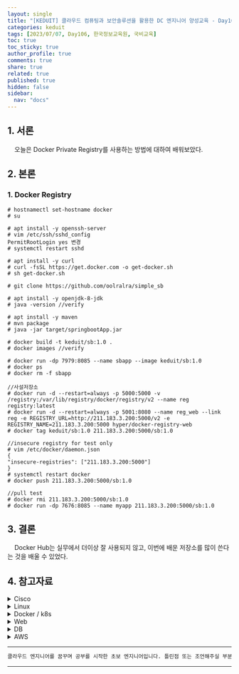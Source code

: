 ```yaml
---
layout: single
title: "[KEDUIT] 클라우드 컴퓨팅과 보안솔루션을 활용한 DC 엔지니어 양성교육 - Day106"
categories: keduit
tags: [2023/07/07, Day106, 한국정보교육원, 국비교육]
toc: true
toc_sticky: true
author_profile: true
comments: true
share: true
related: true
published: true
hidden: false
sidebar:
  nav: "docs"
---
```


## 1. 서론

&nbsp;&nbsp;&nbsp;&nbsp;오늘은 Docker Private Registry를 사용하는 방법에 대하여 배워보았다.

## 2. 본론

### 1. Docker Registry

```
# hostnamectl set-hostname docker
# su

# apt install -y openssh-server
# vim /etc/ssh/sshd_config
PermitRootLogin yes 변경
# systemctl restart sshd

# apt install -y curl
# curl -fsSL https://get.docker.com -o get-docker.sh
# sh get-docker.sh

# git clone https://github.com/oolralra/simple_sb

# apt install -y openjdk-8-jdk
# java -version //verify

# apt install -y maven
# mvn package
# java -jar target/springbootApp.jar

# docker build -t keduit/sb:1.0 .
# docker images //verify

# docker run -dp 7979:8085 --name sbapp --image keduit/sb:1.0
# docker ps
# docker rm -f sbapp

//사설저장소
# docker run -d --restart=always -p 5000:5000 -v /registry:/var/lib/registry/docker/registry/v2 --name reg registry:latest
# docker run -d --restart=always -p 5001:8080 --name reg_web --link reg -e REGISTRY_URL=http://211.183.3.200:5000/v2 -e REGISTRY_NAME=211.183.3.200:5000 hyper/docker-registry-web
# docker tag keduit/sb:1.0 211.183.3.200:5000/sb:1.0

//insecure registry for test only
# vim /etc/docker/daemon.json
{
"insecure-registries": ["211.183.3.200:5000"]
}
# systemctl restart docker
# docker push 211.183.3.200:5000/sb:1.0

//pull test
# docker rmi 211.183.3.200:5000/sb:1.0
# docker run -dp 7676:8085 --name myapp 211.183.3.200:5000/sb:1.0
```

## 3. 결론

&nbsp;&nbsp;&nbsp;&nbsp;Docker Hub는 실무에서 더이상 잘 사용되지 않고, 이번에 배운 저장소를 많이 쓴다는 것을 배울 수 있었다.

## 4. 참고자료

 <details>
  <summary> Cisco </summary>
  <ul>
     <a href="https://www.cisco.com/c/en/us/td/docs/ios-xml/ios/ipaddr_arp/configuration/15-s/arp-15-s-book/Configuring-Address-Resolution-Protocol.html"><li>ARP</li></a>
     <a href="https://www.cisco.com/c/en/us/td/docs/ios-xml/ios/cdp/configuration/15-mt/cdp-15-mt-book/nm-cdp-discover.html"><li>CDP / VLAN</li></a>
     <a href="https://www.cisco.com/c/en/us/support/docs/wan/frame-relay/16563-12.html"><li>Frame Relay</li></a>
     <a href="https://www.cisco.com/c/en/us/td/docs/switches/datacenter/nexus3000/sw/unicast/503_u1_2/nexus3000_unicast_config_gd_503_u1_2/l3_route.html"><li>Static Routing</li></a>
     <a href="https://www.cisco.com/c/en/us/td/docs/switches/datacenter/sw/5_x/nx-os/layer2/configuration/guide/Cisco_Nexus_7000_Series_NX-OS_Layer_2_Switching_Configuration_Guide_Release_5-x_chapter4.html"><li>VLAN</li></a>     
     <a href="https://www.cisco.com/c/en/us/support/docs/lan-switching/vtp/10558-21.html"><li>VTP</li></a>     
     <a href="https://www.ciscopress.com/articles/article.asp?p=2990405&seqNum=4"><li>Routed Port</li></a>     
     <a href="https://www.cisco.com/c/en/us/support/docs/ip/border-gateway-protocol-bgp/15986-admin-distance.html"><li>AD</li></a>     
     <a href="https://www.cisco.com/c/en/us/support/docs/ip/enhanced-interior-gateway-routing-protocol-eigrp/8651-21.html"><li>Route Selection</li></a>     
     <a href="https://www.cisco.com/c/en/us/support/docs/ip/hot-standby-router-protocol-hsrp/9234-hsrpguidetoc.html"><li>HSRP</li></a>  
     <a href="https://www.cisco.com/c/en/us/td/docs/ios-xml/ios/ipaddr_dhcp/configuration/15-sy/dhcp-15-sy-book/config-dhcp-server.html"><li>DHCP</li></a>  
     <a href="https://www.cisco.com/c/en/us/td/docs/ios-xml/ios/ipaddr_dns/configuration/15-mt/dns-15-mt-book/dns-config-dns.html"><li>DNS</li></a>  
     <a href="https://www.cisco.com/c/en/us/td/docs/ios-xml/ios/ipapp_fhrp/configuration/xe-16/fhp-xe-16-book/fhp-hsrp-mgo.html"><li>FHRP</li></a>    
     <a href="https://www.cisco.com/c/en/us/td/docs/ios-xml/ios/lanswitch/configuration/xe-16/lanswitch-xe-16-book/lsw-span-tree-prot.html"><li>STP</li></a>   
     <a href="https://www.cisco.com/c/en/us/td/docs/ios-xml/ios/ipaddr_nat/configuration/15-mt/nat-15-mt-book/iadnat-addr-consv.html"><li>NAT</li></a>   
     <a href="https://www.cisco.com/c/en/us/support/docs/lan-switching/etherchannel/98469-ios-etherchannel.html"><li>EtherChannel</li></a>   
     <a href="https://www.cisco.com/c/en/us/td/docs/ios-xml/ios/iproute_rip/configuration/15-mt/irr-15-mt-book/irr-cfg-info-prot.html"><li>RIP</li></a>    
     <a href="https://www.ciscopress.com/articles/article.asp?p=2181837&seqNum=8"><li>DTP</li></a>    
     <a href="https://www.cisco.com/c/en/us/td/docs/switches/lan/catalyst4000/8-2glx/configuration/guide/ntp.html"><li>NTP</li></a>    
     <a href="https://www.cisco.com/c/en/us/support/docs/ip/enhanced-interior-gateway-routing-protocol-eigrp/13673-14.html#modifycompositemetric"><li>Offset List</li></a>    
     <a href="https://www.cisco.com/c/en/us/support/docs/security-vpn/remote-authentication-dial-user-service-radius/107614-64.html"><li>Password Encryption</li></a>    
     <a href="https://www.cisco.com/c/en/us/support/docs/security/ios-firewall/23602-confaccesslists.html"><li>ACL</li></a>    
     <a href="https://www.cisco.com/c/ko_kr/support/docs/ios-nx-os-software/ios-software-releases-122-mainline/12764-car-rate-limit-icmp.pdf"><li>Car Attack</li></a>    
     <a href="https://www.practicalnetworking.net/stand-alone/local-broadcast-vs-directed-broadcast/"><li>Broadcast</li></a>    
     <a href="https://www.cisco.com/en/US/docs/routers/access/800/850/software/configuration/guide/tcpports.html"><li>Port Assignments</li></a>    
     <a href="https://www.cisco.com/c/en/us/td/docs/ios-xml/ios/iproute_pi/configuration/xe-16-10/iri-xe-16-10-book/ip6-route-static-xe.pdf"><li>IPv6 Static Routing</li></a>    
     <a href="https://www.cisco.com/c/en/us/td/docs/ios-xml/ios/ipapp_fhrp/configuration/15-sy/fhp-15-sy-book/HSRP-Global-IPv6-Address.html"><li>HSRP for IPv6</li></a>    
     <a href="https://community.cisco.com/t5/switching/clock-rate-on-routers/td-p/1896101"><li>Clock Rate</li></a>    
     <a href="https://www.cisco.com/c/en/us/td/docs/ios-xml/ios/ipv6_fhsec/configuration/xe-16/ip6f-xe-16-book/ip6-dhcpv6-guard.html"><li>DHCPv6 Guard</li></a>    
     <a href="https://www.cisco.com/c/en/us/support/docs/ip/enhanced-interior-gateway-routing-protocol-eigrp/16406-eigrp-toc.html"><li>EIGRP</li></a>    
<li><a href="https://www.cisco.com/c/en/us/support/docs/routers/12000-series-routers/47321-ciscoef.html">Express Forwarding</a></li>
<li><a href="https://www.cisco.com/web/global_flagship/smb/en/products/routers_switches/routing_switching_primer.html">Routing and Switching</a></li>
<li><a href="https://www.cisco.com/c/en/us/support/docs/ip/border-gateway-protocol-bgp/5212-46.html">Load Balancing</a></li>
<li><a href="https://www.cisco.com/c/en/us/support/docs/ios-nx-os-software/ios-software-releases-121-mainline/12778-ping-traceroute.html">Ping, Traceroute</a></li>
<li><a href="https://content.cisco.com/chapter.sjs?uri=/searchable/chapter/content/en/us/td/docs/ios-xml/ios/ipswitch_cef/configuration/xe-3s/isw-cef-xe-3s-book/isw-cef-load-balancing.html.xml">Load Balancing</a></li>
<li><a href="https://www.cisco.com/c/en/us/td/docs/ios-xml/ios/ipswitch_fswtch/configuration/15-mt/isw-fswtch-15-mt-book.html">Fast Switching</a></li>

<li><a href="https://www.cisco.com/c/ko_kr/support/docs/ios-nx-os-software/ios-software-releases-120-mainline/47205-cef-whichpath.html">CEF</a></li>
<li><a href="https://www.cisco.com/c/en/us/td/docs/ios-xml/ios/ipaddr_dns/configuration/15-mt/dns-15-mt-book/dns-config-dns.html">DNS</a></li>
<li><a href="https://www.cisco.com/c/en/us/support/docs/security-vpn/secure-shell-ssh/4145-ssh.html">SSH</a></li>
<li><a href="https://www.cisco.com/c/en/us/td/docs/security/security_management/cs-mars/4-3/user/guide/local_controller/appreexp.html">Regular Expression</a></li>
<li><a href="https://www.cisco.com/c/en/us/support/docs/ip/open-shortest-path-first-ospf/7039-1.html">OSPF</a></li>
<li><a href="https://www.cisco.com/c/ko_kr/support/docs/ip/enhanced-interior-gateway-routing-protocol-eigrp/13676-18.html">EIGRP&#39;s SIA</a></li>
<li><a href="https://www.cisco.com/c/en/us/support/docs/ip/open-shortest-path-first-ospf/6208-nssa.html">NSSA</a></li>
<li><a href="https://www.cisco.com/c/en/us/support/docs/security-vpn/terminal-access-controller-access-control-system-tacacs-/10384-security.html">AAA</a></li>
<li><a href="https://www.cisco.com/c/en/us/support/docs/security/ios-firewall/98628-zone-design-guide.html">Understand the Zone-Based Policy Firewall Design</a></li>
<li><a href="https://www.cisco.com/c/en/us/td/docs/routers/sdwan/configuration/sdwan-xe-gs-book/system-overview.html">The Cisco SD-WAN Solution</a></li>
<li><a href="https://www.cisco.com/c/en/us/support/docs/security/ios-firewall/98628-zone-design-guide.html">Understand the Zone-Based Policy Firewall Design</a></li>
<li><a href="https://www.cisco.com/c/en/us/td/docs/security/asa/asa914/configuration/general/asa-914-general-config.html">ASA cli</a></li>
<li><a href="https://www.cisco.com/c/en/us/support/docs/ip/ip-multicast/14760-4.html">Defining Strategies to Protect Against TCP SYN Denial of Service Attacks</a></li>
<li><a href="https://content.cisco.com/chapter.sjs?uri=/searchable/chapter/content/en/us/td/docs/ios-xml/ios/sec_data_zbf/configuration/xe-16-6/sec-data-zbf-xe-16-6-book/conf-fw-tcp-syn-cookie.html.xml">Configuring Firewall TCP SYN Cookie</a></li>
<li><a href="https://www.cisco.com/c/ko_kr/support/docs/security/asa-5500-x-series-next-generation-firewalls/115904-asa-config-dmz-00.html">ASA 방화벽에서 NAT 및 ACL 구성</a></li>
<li><a href="https://www.cisco.com/c/en/us/td/docs/security/asa/asa91/configuration/firewall/asa_91_firewall_config/nat_objects.html">Configuring Network Object NAT</a></li>
<li><a href="https://www.cisco.com/c/en/us/td/docs/security/asa/asa91/configuration/firewall/asa_91_firewall_config/nat_rules.html">Configuring Twice NAT</a></li>
<li><a href="https://www.cisco.com/c/ko_kr/support/docs/routers/10000-series-routers/50421-config-register-use.html">모든 라우터의 컨피그레이션 레지스터 사용 이해</a></li>
<li><a href="https://www.cisco.com/c/en/us/td/docs/ios-xml/ios/ifs/configuration/15-s/ifs-15-s-book/ifs-usb.pdf">Storing Data In USB</a></li>
  </ul>
  </details>

  <details>
  <summary> Linux </summary>
  <ul>
<li><a href="https://access.redhat.com/documentation/en-us/red_hat_enterprise_linux/9">rhel9&#39;s docs</a></li>
<li><a href="https://www.geeksforgeeks.org/linux-directory-structure/">Linux Directory Structure</a></li>
<li><a href="https://linuxconfig.org/identifying-file-types-in-linux">File Types in Linux</a></li>
<li><a href="https://www.redhat.com/sysadmin/etc-fstab">fstab</a></li>
<li><a href="https://vim.rtorr.com/">Vim Cheat Sheet</a></li>
<li><a href="https://access.redhat.com/documentation/en-us/red_hat_enterprise_linux/8/html/managing_monitoring_and_updating_the_kernel/assembly_protecting-grub-with-a-password_managing-monitoring-and-updating-the-kernel">Protecting GRUB with a password</a></li>
<li><a href="https://access.redhat.com/documentation/en-us/red_hat_enterprise_linux/9/html/using_selinux/index">SELinux</a></li>
<li><a href="https://access.redhat.com/documentation/en-us/red_hat_enterprise_linux/9/html/managing_networking_infrastructure_services/assembly_setting-up-and-configuring-a-bind-dns-server_networking-infrastructure-services">DNS</a></li>
<li><a href="https://access.redhat.com/documentation/en-us/red_hat_enterprise_linux/9/html/configuring_and_using_network_file_services/assembly_using-samba-as-a-server_configuring-and-using-network-file-services">Samba as a server</a></li>
<li><a href="https://access.redhat.com/documentation/en-us/red_hat_enterprise_linux/9/html/managing_networking_infrastructure_services/providing-dhcp-services_networking-infrastructure-services">DHCP</a></li>
<li><a href="https://access.redhat.com/documentation/en-us/red_hat_enterprise_linux/9/html/managing_file_systems/exporting-nfs-shares_managing-file-systems">NFS</a></li>
<li><a href="https://access.redhat.com/documentation/ko-kr/red_hat_enterprise_linux/9/html/securing_networks/making-openssh-more-secure_assembly_using-secure-communications-between-two-systems-with-openssh">SSH</a></li>
<li><a href="https://access.redhat.com/documentation/en-us/red_hat_enterprise_linux/9/html/performing_a_standard_rhel_9_installation/assembly_performing-a-remote-installation-using-vnc_installing-rhel">VNC</a></li>
<li><a href="https://www.redhat.com/sysadmin/bash-here-documents">heredoc</a></li>
<li><a href="https://dev.to/cedricclyburn/containers-without-docker-podman-buildah-and-skopeo-1eal">docker vs podman + buildqh + skopeo</a></li>
<li><a href="https://www.redhat.com/ko/topics/containers/what-is-docker">Docker란?</a></li>
<li><a href="https://www.redhat.com/ko/topics/containers/whats-a-linux-container?pfe-zbgtkt325=related-articles">Linux 컨테이너란?</a></li>
<li><a href="https://www.redhat.com/ko/topics/containers/containers-vs-vms">Container vs VM</a></li>
<li><a href="https://www.redhat.com/ko/topics/cloud-native-apps/what-is-containerization">컨테이너화란?</a></li>
<li><a href="https://access.redhat.com/documentation/ko-kr/red_hat_enterprise_linux/8/html/building_running_and_managing_containers/index">container</a></li>
<li><a href="https://www.redhat.com/ko/topics/containers/what-is-container-orchestration">컨테이너 오케스트레이션이란?</a></li>
<li><a href="https://www.redhat.com/ko/topics/containers/what-is-kubernetes">쿠버네티스란?</a></li>
<li><a href="https://www.redhat.com/ko/topics/containers/kubernetes-architecture">쿠버네티스 아키텍처 소개</a></li>
<li><a href="https://www.redhat.com/ko/topics/containers/learning-kubernetes-tutorial">쿠버네티스 기본 사항 학습</a></li>
<li><a href="https://www.redhat.com/ko/topics/containers/what-is-a-kubernetes-cluster">쿠버네티스 클러스터란?</a></li>
<li><a href="https://www.redhat.com/ko/topics/automation/ansible-vs-puppet">Ansible과 Puppet: 알아야 할 사항</a></li>
<li><a href="https://www.redhat.com/ko/topics/virtualization/what-is-KVM">KVM이란?</a></li>
  </ul>
  </details>

 <details>
  <summary> Docker / k8s </summary>
  <ul>
<li><a href="https://access.redhat.com/documentation/en-us/red_hat_enterprise_linux/9">rhel9&#39;s docs</a></li>
<li><a href="https://www.geeksforgeeks.org/linux-directory-structure/">Linux Directory Structure</a></li>
<li><a href="https://linuxconfig.org/identifying-file-types-in-linux">File Types in Linux</a></li>
<li><a href="https://www.redhat.com/sysadmin/etc-fstab">fstab</a></li>
<li><a href="https://vim.rtorr.com/">Vim Cheat Sheet</a></li>
<li><a href="https://access.redhat.com/documentation/en-us/red_hat_enterprise_linux/8/html/managing_monitoring_and_updating_the_kernel/assembly_protecting-grub-with-a-password_managing-monitoring-and-updating-the-kernel">Protecting GRUB with a password</a></li>
<li><a href="https://access.redhat.com/documentation/en-us/red_hat_enterprise_linux/9/html/using_selinux/index">SELinux</a></li>
<li><a href="https://access.redhat.com/documentation/en-us/red_hat_enterprise_linux/9/html/managing_networking_infrastructure_services/assembly_setting-up-and-configuring-a-bind-dns-server_networking-infrastructure-services">DNS</a></li>
<li><a href="https://access.redhat.com/documentation/en-us/red_hat_enterprise_linux/9/html/configuring_and_using_network_file_services/assembly_using-samba-as-a-server_configuring-and-using-network-file-services">Samba as a server</a></li>
<li><a href="https://access.redhat.com/documentation/en-us/red_hat_enterprise_linux/9/html/managing_networking_infrastructure_services/providing-dhcp-services_networking-infrastructure-services">DHCP</a></li>
<li><a href="https://access.redhat.com/documentation/en-us/red_hat_enterprise_linux/9/html/managing_file_systems/exporting-nfs-shares_managing-file-systems">NFS</a></li>
<li><a href="https://access.redhat.com/documentation/ko-kr/red_hat_enterprise_linux/9/html/securing_networks/making-openssh-more-secure_assembly_using-secure-communications-between-two-systems-with-openssh">SSH</a></li>
<li><a href="https://access.redhat.com/documentation/en-us/red_hat_enterprise_linux/9/html/performing_a_standard_rhel_9_installation/assembly_performing-a-remote-installation-using-vnc_installing-rhel">VNC</a></li>
<li><a href="https://www.redhat.com/sysadmin/bash-here-documents">heredoc</a></li>
<li><a href="https://dev.to/cedricclyburn/containers-without-docker-podman-buildah-and-skopeo-1eal">docker vs podman + buildqh + skopeo</a></li>
<li><a href="https://www.redhat.com/ko/topics/containers/what-is-docker">Docker란?</a></li>
<li><a href="https://www.redhat.com/ko/topics/containers/whats-a-linux-container?pfe-zbgtkt325=related-articles">Linux 컨테이너란?</a></li>
<li><a href="https://www.redhat.com/ko/topics/containers/containers-vs-vms">Container vs VM</a></li>
<li><a href="https://www.redhat.com/ko/topics/cloud-native-apps/what-is-containerization">컨테이너화란?</a></li>
<li><a href="https://access.redhat.com/documentation/ko-kr/red_hat_enterprise_linux/8/html/building_running_and_managing_containers/index">container</a></li>
<li><a href="https://www.redhat.com/ko/topics/containers/what-is-container-orchestration">컨테이너 오케스트레이션이란?</a></li>
<li><a href="https://www.redhat.com/ko/topics/containers/what-is-kubernetes">쿠버네티스란?</a></li>
<li><a href="https://www.redhat.com/ko/topics/containers/kubernetes-architecture">쿠버네티스 아키텍처 소개</a></li>
<li><a href="https://www.redhat.com/ko/topics/containers/learning-kubernetes-tutorial">쿠버네티스 기본 사항 학습</a></li>
<li><a href="https://www.redhat.com/ko/topics/containers/what-is-a-kubernetes-cluster">쿠버네티스 클러스터란?</a></li>
<li><a href="https://www.redhat.com/ko/topics/automation/ansible-vs-puppet">Ansible과 Puppet: 알아야 할 사항</a></li>
<li><a href="https://docs.docker.com/registry/deploying/">registry server</a></li>
  </ul>

  </details>

 <details>
  <summary> Web </summary>
  <ul>
<li><a href="https://developer.mozilla.org/ko/docs/Web/HTML/Element">HTML's Elements</a></li>
<li><a href="https://emmet.io/">Emmet</a></li>
<li><a href="https://developer.mozilla.org/ko/docs/Web/JavaScript">JavaScript</a></li>
<li><a href="https://www.w3schools.com/tags/tag_a.asp">Anchor Tag</a></li>
<li><a href="https://developer.mozilla.org/ko/docs/Learn/Forms/Sending_and_retrieving_form_data">Post, Get</a></li>
<li><a href="https://www.w3schools.com/html/html_blocks.asp">Block, Inline Elements</a></li>
<li><a href="https://ko.wikipedia.org/wiki/%EC%8B%9C%EB%A7%A8%ED%8B%B1_%EC%9B%B9">Semantic Web</a></li>
<li><a href="https://www.w3schools.com/html/html5_semantic_elements.asp">Semantic Elements</a></li>
<li><a href="https://www.w3schools.com/css/">CSS</a></li>
<li><a href="https://developer.mozilla.org/en-US/docs/Web/HTML/Viewport_meta_tag">Viewport_meta_tag</a></li>
<li><a href="https://developer.mozilla.org/en-US/docs/Web/CSS/Media_Queries/Using_media_queries">Media_queries</a></li>
<li><a href="https://developer.mozilla.org/ko/docs/Web/JavaScript">JavaScript</a></li>
  </ul>
  </details>

 <details>
  <summary> DB </summary>
  <ul>
<li><a href="https://dev.mysql.com/doc/workbench/en/">MySQL</a></li>
  </ul>
  </details>

 <details>
  <summary> AWS </summary>
  <ul>
<li><a href="https://aws.amazon.com/ko/eks/">EKS</a></li>
<li><a href="https://docs.aws.amazon.com/AmazonECS/latest/developerguide/create-container-image.html">Creating a container image for use on Amazon ECS</a></li>
<li><a href="https://aws.amazon.com/ko/codepipeline/">CodePipeline</a></li>
  </ul>
  </details>

---

```bash
클라우드 엔지니어를 꿈꾸며 공부를 시작한 초보 엔지니어입니다. 틀린점 또는 조언해주실 부분이 있으시면 친절하게 댓글 부탁드립니다. 방문해 주셔서 감사합니다 :)
```

---
